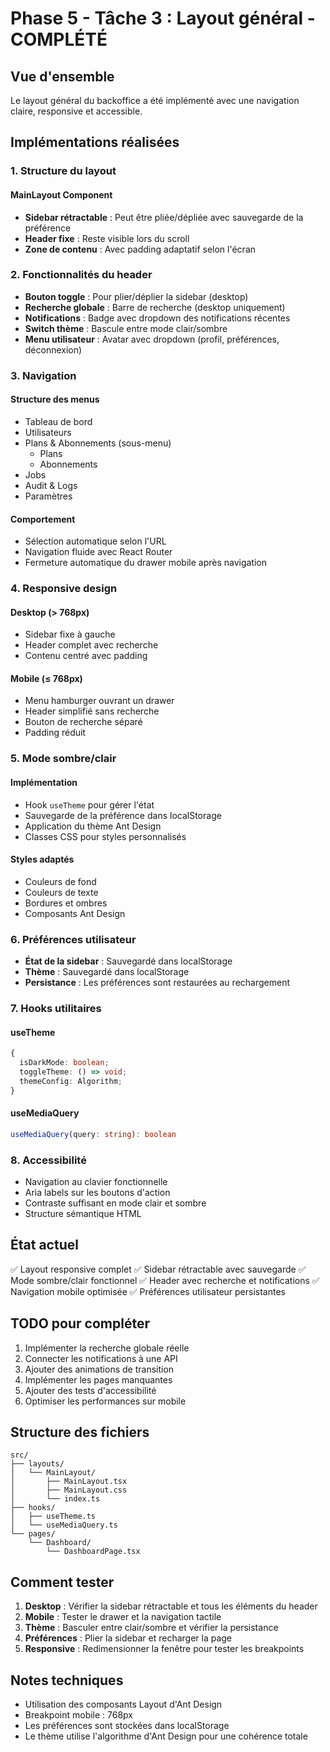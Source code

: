 # Phase 5 - Tâche 3 : Layout général - COMPLÉTÉ

## Vue d'ensemble
Le layout général du backoffice a été implémenté avec une navigation claire, responsive et accessible.

## Implémentations réalisées

### 1. Structure du layout

#### MainLayout Component
- **Sidebar rétractable** : Peut être pliée/dépliée avec sauvegarde de la préférence
- **Header fixe** : Reste visible lors du scroll
- **Zone de contenu** : Avec padding adaptatif selon l'écran

### 2. Fonctionnalités du header

- **Bouton toggle** : Pour plier/déplier la sidebar (desktop)
- **Recherche globale** : Barre de recherche (desktop uniquement)
- **Notifications** : Badge avec dropdown des notifications récentes
- **Switch thème** : Bascule entre mode clair/sombre
- **Menu utilisateur** : Avatar avec dropdown (profil, préférences, déconnexion)

### 3. Navigation

#### Structure des menus
- Tableau de bord
- Utilisateurs
- Plans & Abonnements (sous-menu)
  - Plans
  - Abonnements
- Jobs
- Audit & Logs
- Paramètres

#### Comportement
- Sélection automatique selon l'URL
- Navigation fluide avec React Router
- Fermeture automatique du drawer mobile après navigation

### 4. Responsive design

#### Desktop (> 768px)
- Sidebar fixe à gauche
- Header complet avec recherche
- Contenu centré avec padding

#### Mobile (≤ 768px)
- Menu hamburger ouvrant un drawer
- Header simplifié sans recherche
- Bouton de recherche séparé
- Padding réduit

### 5. Mode sombre/clair

#### Implémentation
- Hook `useTheme` pour gérer l'état
- Sauvegarde de la préférence dans localStorage
- Application du thème Ant Design
- Classes CSS pour styles personnalisés

#### Styles adaptés
- Couleurs de fond
- Couleurs de texte
- Bordures et ombres
- Composants Ant Design

### 6. Préférences utilisateur

- **État de la sidebar** : Sauvegardé dans localStorage
- **Thème** : Sauvegardé dans localStorage
- **Persistance** : Les préférences sont restaurées au rechargement

### 7. Hooks utilitaires

#### useTheme
```typescript
{
  isDarkMode: boolean;
  toggleTheme: () => void;
  themeConfig: Algorithm;
}
```

#### useMediaQuery
```typescript
useMediaQuery(query: string): boolean
```

### 8. Accessibilité

- Navigation au clavier fonctionnelle
- Aria labels sur les boutons d'action
- Contraste suffisant en mode clair et sombre
- Structure sémantique HTML

## État actuel

✅ Layout responsive complet
✅ Sidebar rétractable avec sauvegarde
✅ Mode sombre/clair fonctionnel
✅ Header avec recherche et notifications
✅ Navigation mobile optimisée
✅ Préférences utilisateur persistantes

## TODO pour compléter

1. Implémenter la recherche globale réelle
2. Connecter les notifications à une API
3. Ajouter des animations de transition
4. Implémenter les pages manquantes
5. Ajouter des tests d'accessibilité
6. Optimiser les performances sur mobile

## Structure des fichiers

```
src/
├── layouts/
│   └── MainLayout/
│       ├── MainLayout.tsx
│       ├── MainLayout.css
│       └── index.ts
├── hooks/
│   ├── useTheme.ts
│   └── useMediaQuery.ts
└── pages/
    └── Dashboard/
        └── DashboardPage.tsx
```

## Comment tester

1. **Desktop** : Vérifier la sidebar rétractable et tous les éléments du header
2. **Mobile** : Tester le drawer et la navigation tactile
3. **Thème** : Basculer entre clair/sombre et vérifier la persistance
4. **Préférences** : Plier la sidebar et recharger la page
5. **Responsive** : Redimensionner la fenêtre pour tester les breakpoints

## Notes techniques

- Utilisation des composants Layout d'Ant Design
- Breakpoint mobile : 768px
- Les préférences sont stockées dans localStorage
- Le thème utilise l'algorithme d'Ant Design pour une cohérence totale 